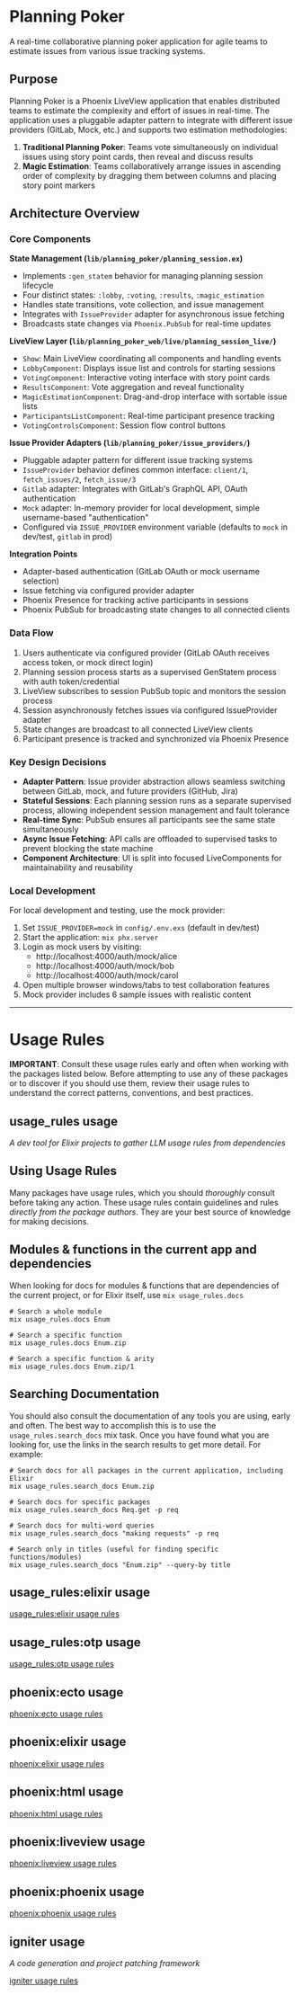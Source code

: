 # Planning Poker

A real-time collaborative planning poker application for agile teams to estimate issues from various issue tracking systems.

## Purpose

Planning Poker is a Phoenix LiveView application that enables distributed teams to estimate the complexity and effort of issues in real-time. The application uses a pluggable adapter pattern to integrate with different issue providers (GitLab, Mock, etc.) and supports two estimation methodologies:

1. **Traditional Planning Poker**: Teams vote simultaneously on individual issues using story point cards, then reveal and discuss results
2. **Magic Estimation**: Teams collaboratively arrange issues in ascending order of complexity by dragging them between columns and placing story point markers

## Architecture Overview

### Core Components

**State Management (`lib/planning_poker/planning_session.ex`)**
- Implements `:gen_statem` behavior for managing planning session lifecycle
- Four distinct states: `:lobby`, `:voting`, `:results`, `:magic_estimation`
- Handles state transitions, vote collection, and issue management
- Integrates with `IssueProvider` adapter for asynchronous issue fetching
- Broadcasts state changes via `Phoenix.PubSub` for real-time updates

**LiveView Layer (`lib/planning_poker_web/live/planning_session_live/`)**
- `Show`: Main LiveView coordinating all components and handling events
- `LobbyComponent`: Displays issue list and controls for starting sessions
- `VotingComponent`: Interactive voting interface with story point cards
- `ResultsComponent`: Vote aggregation and reveal functionality
- `MagicEstimationComponent`: Drag-and-drop interface with sortable issue lists
- `ParticipantsListComponent`: Real-time participant presence tracking
- `VotingControlsComponent`: Session flow control buttons

**Issue Provider Adapters (`lib/planning_poker/issue_providers/`)**
- Pluggable adapter pattern for different issue tracking systems
- `IssueProvider` behavior defines common interface: `client/1`, `fetch_issues/2`, `fetch_issue/3`
- `Gitlab` adapter: Integrates with GitLab's GraphQL API, OAuth authentication
- `Mock` adapter: In-memory provider for local development, simple username-based "authentication"
- Configured via `ISSUE_PROVIDER` environment variable (defaults to `mock` in dev/test, `gitlab` in prod)

**Integration Points**
- Adapter-based authentication (GitLab OAuth or mock username selection)
- Issue fetching via configured provider adapter
- Phoenix Presence for tracking active participants in sessions
- Phoenix PubSub for broadcasting state changes to all connected clients

### Data Flow

1. Users authenticate via configured provider (GitLab OAuth receives access token, or mock direct login)
2. Planning session process starts as a supervised GenStatem process with auth token/credential
3. LiveView subscribes to session PubSub topic and monitors the session process
4. Session asynchronously fetches issues via configured IssueProvider adapter
5. State changes are broadcast to all connected LiveView clients
6. Participant presence is tracked and synchronized via Phoenix Presence

### Key Design Decisions

- **Adapter Pattern**: Issue provider abstraction allows seamless switching between GitLab, mock, and future providers (GitHub, Jira)
- **Stateful Sessions**: Each planning session runs as a separate supervised process, allowing independent session management and fault tolerance
- **Real-time Sync**: PubSub ensures all participants see the same state simultaneously
- **Async Issue Fetching**: API calls are offloaded to supervised tasks to prevent blocking the state machine
- **Component Architecture**: UI is split into focused LiveComponents for maintainability and reusability

### Local Development

For local development and testing, use the mock provider:

1. Set `ISSUE_PROVIDER=mock` in `config/.env.exs` (default in dev/test)
2. Start the application: `mix phx.server`
3. Login as mock users by visiting:
   - http://localhost:4000/auth/mock/alice
   - http://localhost:4000/auth/mock/bob
   - http://localhost:4000/auth/mock/carol
4. Open multiple browser windows/tabs to test collaboration features
5. Mock provider includes 6 sample issues with realistic content

---

<!-- usage-rules-start -->
<!-- usage-rules-header -->
# Usage Rules

**IMPORTANT**: Consult these usage rules early and often when working with the packages listed below.
Before attempting to use any of these packages or to discover if you should use them, review their
usage rules to understand the correct patterns, conventions, and best practices.
<!-- usage-rules-header-end -->

<!-- usage_rules-start -->
## usage_rules usage
_A dev tool for Elixir projects to gather LLM usage rules from dependencies_

## Using Usage Rules

Many packages have usage rules, which you should *thoroughly* consult before taking any
action. These usage rules contain guidelines and rules *directly from the package authors*.
They are your best source of knowledge for making decisions.

## Modules & functions in the current app and dependencies

When looking for docs for modules & functions that are dependencies of the current project,
or for Elixir itself, use `mix usage_rules.docs`

```
# Search a whole module
mix usage_rules.docs Enum

# Search a specific function
mix usage_rules.docs Enum.zip

# Search a specific function & arity
mix usage_rules.docs Enum.zip/1
```


## Searching Documentation

You should also consult the documentation of any tools you are using, early and often. The best 
way to accomplish this is to use the `usage_rules.search_docs` mix task. Once you have
found what you are looking for, use the links in the search results to get more detail. For example:

```
# Search docs for all packages in the current application, including Elixir
mix usage_rules.search_docs Enum.zip

# Search docs for specific packages
mix usage_rules.search_docs Req.get -p req

# Search docs for multi-word queries
mix usage_rules.search_docs "making requests" -p req

# Search only in titles (useful for finding specific functions/modules)
mix usage_rules.search_docs "Enum.zip" --query-by title
```


<!-- usage_rules-end -->
<!-- usage_rules:elixir-start -->
## usage_rules:elixir usage
[usage_rules:elixir usage rules](deps/usage_rules/usage-rules/elixir.md)
<!-- usage_rules:elixir-end -->
<!-- usage_rules:otp-start -->
## usage_rules:otp usage
[usage_rules:otp usage rules](deps/usage_rules/usage-rules/otp.md)
<!-- usage_rules:otp-end -->
<!-- phoenix:ecto-start -->
## phoenix:ecto usage
[phoenix:ecto usage rules](deps/phoenix/usage-rules/ecto.md)
<!-- phoenix:ecto-end -->
<!-- phoenix:elixir-start -->
## phoenix:elixir usage
[phoenix:elixir usage rules](deps/phoenix/usage-rules/elixir.md)
<!-- phoenix:elixir-end -->
<!-- phoenix:html-start -->
## phoenix:html usage
[phoenix:html usage rules](deps/phoenix/usage-rules/html.md)
<!-- phoenix:html-end -->
<!-- phoenix:liveview-start -->
## phoenix:liveview usage
[phoenix:liveview usage rules](deps/phoenix/usage-rules/liveview.md)
<!-- phoenix:liveview-end -->
<!-- phoenix:phoenix-start -->
## phoenix:phoenix usage
[phoenix:phoenix usage rules](deps/phoenix/usage-rules/phoenix.md)
<!-- phoenix:phoenix-end -->
<!-- igniter-start -->
## igniter usage
_A code generation and project patching framework_

[igniter usage rules](deps/igniter/usage-rules.md)
<!-- igniter-end -->
<!-- usage-rules-end -->

